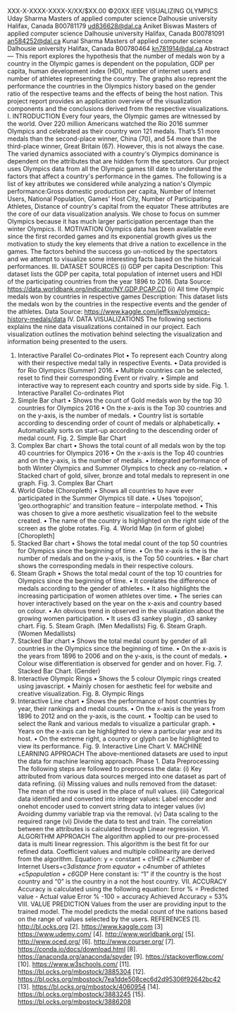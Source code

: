 XXX-X-XXXX-XXXX-X/XX/$XX.00 ©20XX IEEE
VISUALIZING OLYMPICS
Uday Sharma Masters of applied computer science Dalhousie university Halifax, Canada
B00781179 ud836628@dal.ca
Aniket Biswas Masters of applied computer science Dalhousie university Halifax, Canada
B00781091 an584252@dal.ca
Kunal Sharma Masters of applied computer science Dalhousie university Halifax, Canada
B00780464 kn781914@dal.ca
Abstract— This report explores the hypothesis that the number of medals won by a country in the Olympic games is dependent on the population, GDP per capita, human development index (HDI), number of internet users and number of athletes representing the country. The graphs also represent the performance the countries in the Olympics history based on the gender ratio of the respective teams and the effects of being the host nation. This project report provides an application overview of the visualization
components and the conclusions derived from the respective visualizations.
I. INTRODUCTION
Every four years, the Olympic games are witnessed by the world. Over 220 million Americans watched the Rio 2016 summer Olympics and celebrated as their country won 121 medals. That’s 51 more medals than the second-place winner, China
(70), and 54 more than the third-place winner, Great Britain (67). However, this is not always the case. The varied dynamics associated with a country's Olympics dominance is dependent on the attributes that are hidden form the spectators. Our project uses Olympics data from all the Olympic games till date to understand the factors that affect a country's performance in the games. The following is a list of key attributes we considered while analyzing a nation's Olympic performance:Gross domestic production per capita, Number of Internet Users, National Population, Games’ Host City, Number of Participating Athletes, Distance of country's capital from the equator
These attributes are the core of our data visualization analysis. We chose to focus on summer Olympics because it has much larger participation percentage than the winter Olympics.
II. MOTIVATION
Olympics data has been available ever since the first recorded games and its exponential growth gives us the motivation to study the key elements that drive a nation to excellence in the games. The factors behind the success go un-noticed by the
spectators and we attempt to visualize some interesting facts based on the historical performances.
III. DATASET SOURCES
(i) GDP per capita
Description: This dataset lists the GDP per capita, total population of internet users and HDI of the participating countries from the year 1896 to 2016.
Data Source: https://data.worldbank.org/indicator/NY.GDP.PCAP.CD
(ii) All time Olympic medals won by countries in respective games
Description: This dataset lists the medals won by the countries in the respective events and the gender of the athletes.
Data Source: https://www.kaggle.com/jeffksw/olympics-history-medals/data
IV. DATA VISUALIZATIONS
The following sections explains the nine data visualizations contained in our project. Each visualization outlines the motivation behind selecting the visualization and information being presented to the users.
1. Interactive Parallel Co-ordinates Plot
• To represent each Country along with their respective medal tally in respective Events.
• Data provided is for Rio Olympics (Summer) 2016.
• Multiple countries can be selected, reset to find their corresponding Event or rivalry.
• Simple and interactive way to represent each country and sports side by side.
Fig. 1. Interactive Parallel Co-ordinates Plot
2. Simple Bar chart
• Shows the count of Gold medals won by the top 30 countries for Olympics 2016
• On the x-axis is the Top 30 countries and on the y-axis, is the number of medals.
• Country list is sortable according to descending order of count of medals or alphabetically.
• Automatically sorts on start-up according to the descending order of medal count.
Fig. 2. Simple Bar Chart
3. Complex Bar chart
• Shows the total count of all medals won by the top 40 countries for Olympics 2016
• On the x-axis is the Top 40 countries and on the y-axis, is the number of medals.
• Integrated performance of both Winter Olympics and Summer Olympics to check any co-relation.
• Stacked chart of gold, silver, bronze and total medals to represent in one graph.
Fig. 3. Complex Bar Chart
4. World Globe (Choropleth)
• Shows all countries to have ever participated in the Summer Olympics till date.
• Uses ‘topojson’, ‘geo.orthographic’ and transition feature – interpolate method.
• This was chosen to give a more aesthetic visualization feel to the website created.
• The name of the country is highlighted on the right side of the screen as the globe rotates.
Fig. 4. World Map (in form of globe) [Choropleth]
5. Stacked Bar chart
• Shows the total medal count of the top 50 countries for Olympics since the beginning of time.
• On the x-axis is the is the number of medals and on the y-axis, is the Top 50 countries.
• Bar chart shows the corresponding medals in their respective colours.
6. Steam Graph
• Shows the total medal count of the top 10 countries for Olympics since the beginning of time.
• It corelates the difference of medals according to the gender of athletes.
• It also highlights the increasing participation of women athletes over time.
• The series can hover interactively based on the year on the x-axis and country based on colour.
• An obvious trend in observed in the visualization about the growing women participation.
• It uses d3 sankey plugin , d3 sankey chart.
Fig. 5. Steam Graph. (Men Medallists)
Fig. 6. Steam Graph. (Women Medallists)
7. Stacked Bar chart
• Shows the total medal count by gender of all countries in the Olympics since the beginning of time.
• On the x-axis is the years from 1896 to 2006 and on the y-axis, is the count of medals.
• Colour wise differentiation is observed for gender and on hover.
Fig. 7. Stacked Bar Chart. (Gender)
8. Interactive Olympic Rings
• Shows the 5 colour Olympic rings created using javascript.
• Mainly chosen for aesthetic feel for website and creative visualization.
Fig. 8. Olympic Rings
9. Interactive Line chart
• Shows the performance of host countries by year, their rankings and medal counts.
• On the x-axis is the years from 1896 to 2012 and on the y-axis, is the count.
• Tooltip can be used to select the Rank and various medals to visualize a particular graph.
• Years on the x-axis can be highlighted to view a particular year and its host.
• On the extreme right, a country or glyph can be highlighted to view its performance.
Fig. 9. Interactive Line Chart
V. MACHINE LEARNING APPROACH
The above-mentioned datasets are used to input the data for machine learning approach.
Phase 1. Data Preprocessing
The following steps are followed to preprocess the data:
(i) Key attributed from various data sources merged into one dataset as part of data refining.
(ii) Missing values and nulls removed from the dataset: The mean of the row is used in the place of null values.
(iii) Categorical data identified and converted into integer values: Label encoder and onehot encoder used to convert string data to integer values
(iv) Avoiding dummy variable trap via the removal.
(v) Data scaling to the required range
(vi) Divide the data to test and train.
The correlation between the attributes is calculated through Linear regression.
VI. ALGORITHM APPROACH
The algorithm applied to our pre-processed data is multi linear regression. This algorithm is the best fit for our refined data. Coefficient values and multiple collinearity are derived from the algorithm.
Equation:
y = constant + c1*HDI + c2*Number of Internet Users+c3*distance from equator + c4*number of athletes +c5*population + c6*GDP
Here constant is: “1” if the country is the host country and “0” is the country in a not the host country.
VII. ACCURACY
Accuracy is calculated using the following equation:
Error % = Predicted value - Actual value
Error % -100 = accuracy
Achieved Accuracy = 53%
VIII. VALUE PREDICTION
Values from the user are providing input to the trained model. The model predicts the medal count of the nations based on the range of values selected by the users.
REFERENCES
[1]. http://bl.ocks.org
[2]. https://www.kaggle.com
[3] https://www.udemy.com/
[4]. http://www.worldbank.org/
[5]. http://www.oced.org/
[6]. http://www.courser.org/
[7]. https://conda.io/docs/download.html
[8]. https://anaconda.org/anaconda/spyder
[9]. https://stackoverflow.com/
[10]. https://www.w3schools.com/
[11]. https://bl.ocks.org/mbostock/3885304
[12]. https://bl.ocks.org/mbostock/7ea1dde508cec6d2d95306f92642bc42
[13]. https://bl.ocks.org/mbostock/4060954
[14]. https://bl.ocks.org/mbostock/3883245
[15]. https://bl.ocks.org/mbostock/3886208
